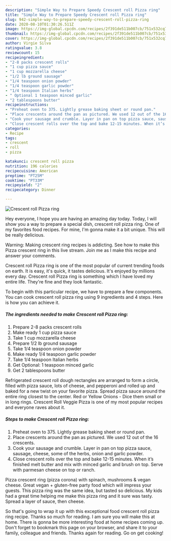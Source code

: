 ```yaml
---
description: "Simple Way to Prepare Speedy Crescent roll Pizza ring"
title: "Simple Way to Prepare Speedy Crescent roll Pizza ring"
slug: 942-simple-way-to-prepare-speedy-crescent-roll-pizza-ring
date: 2020-08-10T01:30:26.511Z
image: https://img-global.cpcdn.com/recipes/2f391de511b007cb/751x532cq70/crescent-roll-pizza-ring-recipe-main-photo.jpg
thumbnail: https://img-global.cpcdn.com/recipes/2f391de511b007cb/751x532cq70/crescent-roll-pizza-ring-recipe-main-photo.jpg
cover: https://img-global.cpcdn.com/recipes/2f391de511b007cb/751x532cq70/crescent-roll-pizza-ring-recipe-main-photo.jpg
author: Virgie Silva
ratingvalue: 3.8
reviewcount: 15
recipeingredient:
- "2-8 packs crescent rolls"
- "1 cup pizza sauce"
- "1 cup mozzarella cheese"
- "1/2 lb ground sausage"
- "1/4 teaspoon onion powder"
- "1/4 teaspoon garlic powder"
- "1/4 teaspoon Italian herbs"
- " Optional 1 teaspoon minced garlic"
- "2 tablespoons butter"
recipeinstructions:
- "Preheat oven to 375. Lightly grease baking sheet or round pan."
- "Place crescents around the pan as pictured. We used 12 out of the 16 crescents."
- "Cook your sausage and crumble. Layer in pan on top pizza sauce, sausage, cheese, some of the herbs, onion and garlic powder."
- "Close crescent rolls over the top and bake 12-15 minutes. When it’s finished melt butter and mix with minced garlic and brush on top. Serve with parmesan cheese on top or ranch."
categories:
- Recipe
tags:
- crescent
- roll
- pizza

katakunci: crescent roll pizza 
nutrition: 196 calories
recipecuisine: American
preptime: "PT25M"
cooktime: "PT33M"
recipeyield: "2"
recipecategory: Dinner

---
```



![Crescent roll Pizza ring](https://img-global.cpcdn.com/recipes/2f391de511b007cb/751x532cq70/crescent-roll-pizza-ring-recipe-main-photo.jpg)

Hey everyone, I hope you are having an amazing day today. Today, I will show you a way to prepare a special dish, crescent roll pizza ring. One of my favorites food recipes. For mine, I'm gonna make it a bit unique. This will be really delicious.

Warning: Making crescent ring recipes is addicting. See how to make this Pizza crescent ring in this live stream. Join me as I make this recipe and answer your comments.

Crescent roll Pizza ring is one of the most popular of current trending foods on earth. It is easy, it's quick, it tastes delicious. It's enjoyed by millions every day. Crescent roll Pizza ring is something which I have loved my entire life. They're fine and they look fantastic.


To begin with this particular recipe, we have to prepare a few components. You can cook crescent roll pizza ring using 9 ingredients and 4 steps. Here is how you can achieve it.

<!--inarticleads1-->

##### The ingredients needed to make Crescent roll Pizza ring:

1. Prepare 2-8 packs crescent rolls
1. Make ready 1 cup pizza sauce
1. Take 1 cup mozzarella cheese
1. Prepare 1/2 lb ground sausage
1. Take 1/4 teaspoon onion powder
1. Make ready 1/4 teaspoon garlic powder
1. Take 1/4 teaspoon Italian herbs
1. Get  Optional: 1 teaspoon minced garlic
1. Get 2 tablespoons butter


Refrigerated crescent roll dough rectangles are arranged to form a circle, filled with pizza sauce, lots of cheese, and pepperoni and rolled up and baked for a new twist on your favorite pizza. Spread pizza sauce around the entire ring closest to the center. Red or Yellow Onions - Dice them small or in long rings. Crescent Roll Veggie Pizza is one of my most popular recipes and everyone raves about it. 

<!--inarticleads2-->

##### Steps to make Crescent roll Pizza ring:

1. Preheat oven to 375. Lightly grease baking sheet or round pan.
1. Place crescents around the pan as pictured. We used 12 out of the 16 crescents.
1. Cook your sausage and crumble. Layer in pan on top pizza sauce, sausage, cheese, some of the herbs, onion and garlic powder.
1. Close crescent rolls over the top and bake 12-15 minutes. When it’s finished melt butter and mix with minced garlic and brush on top. Serve with parmesan cheese on top or ranch.


Pizza crescent ring (pizza corona) with spinach, mushrooms &amp; vegan cheese. Great vegan + gluten-free party food which will impress your guests. This pizza ring was the same idea, but tasted so delicious. My kids had a great time helping me make this pizza ring and it sure was tasty. Spread a layer of sauce, then cheese. 

So that's going to wrap it up with this exceptional food crescent roll pizza ring recipe. Thanks so much for reading. I am sure you will make this at home. There is gonna be more interesting food at home recipes coming up. Don't forget to bookmark this page on your browser, and share it to your family, colleague and friends. Thanks again for reading. Go on get cooking!
